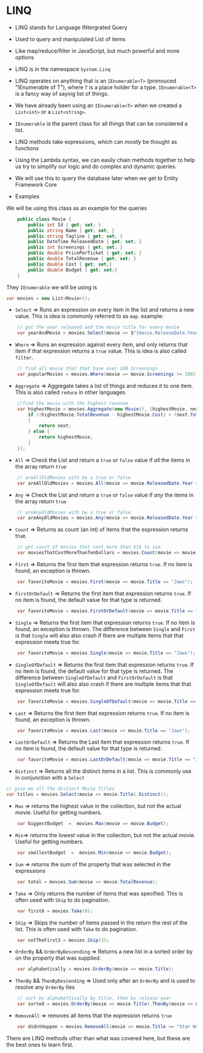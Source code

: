 # LINQ

- LINQ stands for Language INtergrated Query
- Used to query and manipulated List of items
- Like map/reduce/filter in JavaScript, but much powerful and more options
- LINQ is in the namespace `System.Linq`
- LINQ operates on anything that is an `IEnumerable<T>` (pronouced "IEnumerable of T"), where `T` is a place holder for a type. `IEnumerable<T>` is a fancy way of saying list of things.
- We have already been using an `IEnumerable<T>` when we created a `List<int>` or a `List<string>`.
- `IEnumerable` is the parent class for all things that can be considered a list.
- LINQ methods take expressions, which can _mostly_ be thought as functions
- Using the Lambda syntax, we can easily chain methods together to help us try to simplify our logic and do complex and dynamic queries.
- We will use this to query the database later when we get to Entity Framework Core

- Examples

We will be using this class as an example for the queries

```C#
    public class Movie {
        public int Id { get; set; }
        public string Name { get; set; }
        public string Tagline { get; set; }
        public DateTime ReleasedDate { get; set; }
        public int Screenings { get; set; }
        public double PricePerTicket { get; set; }
        public double TotalRevenue { get; set; }
        public double Cost { get; set;}
        public double Budget { get; set;}
    }
```

They `IEnumerable` we will be using is

```C#
var movies = new List<Movie>();
```

- `Select` => Runs an expression on every item in the list and returns a new value. This is idea is commonly referred to as `map`.
  example:

```C#
    // get the year released and the movie title for every movie
    var yearAndMovie = movies.Select(movie => $"{movie.ReleaseDate.Year}, {movie.Title} ");
```

- `Where` => Runs an expression against every item, and only returns that item if that expression returns a `true` value. This is idea is also called `filter`.

```C#
    // find all movie that that have over 100 Screenings
    var popularMovies = movies.Where(movie => movie.Screenings >= 100);
```

- `Aggregate` => Aggregate takes a list of things and reduces it to one item. This is also called `reduce` in other languages.

```C#
    //find the movie with the highest revenue
    var highestMovie = movies.Aggregate(new Movie(), (highestMovie, next) => {
        if ((highestMovie.TotalRevenue - highestMovie.Cost) > (next.TotalRevenue - next.Cost) )
        {
            return next;
        } else {
            return highestMovie;
        }
    });
```

- `All` => Check the List and return a `true` or `false` value if _all_ the items in the array return `true`

```C#
    // areAllOldMovies with be a true or false
    var areAllOldMovies = movies.All(movie => movie.ReleasedDate.Year < 1965);
```

- `Any` => Check the List and return a `true` or `false` value if _any_ the items in the array return `true`

```C#
    // areAnyOldMovies with be a true or false
    var areAnyOldMovies = movies.Any(movie => movie.ReleasedDate.Year < 1965);
```

- `Count` => Returns as count (an int) of items that the expression returns true.

```C#
    // get count of movies that cost more than $10 to see.
    var moviesThatCostMoreThanTenDollars = movies.Count(movie => movie.PricePerTicket > 10);
```

- `First` => Returns the first item that expression returns `true`. If no item is found, an exception is thrown.

```C#
    var favoriteMovie = movies.First(movie => movie.Title == "Jaws");
```

- `FirstOrDefault` => Returns the first item that expression returns `true`. If no item is found, the default value for that type is returned.

```C#
    var favoriteMovie = movies.FirstOrDefault(movie => movie.Title == "Jaws");
```

- `Single` => Returns the first item that expression returns `true`. If no item is found, an exception is thrown. The difference between `Single` and `First` is that `Single` will also also crash if there are multiple items that that expression meets true for.

```C#
    var favoriteMovie = movies.Single(movie => movie.Title == "Jaws");
```

- `SingleOfDefault` => Returns the first item that expression returns `true`. If no item is found, the default value for that type is returned. The difference between `SingleOfDefault` and `FirstOrDefault` is that `SingleOfDefault` will also also crash if there are multiple items that that expression meets true for.

```C#
    var favoriteMovie = movies.SingleOfDefault(movie => movie.Title == "Jaws");
```

- `Last` => Returns the first item that expression returns `true`. If no item is found, an exception is thrown.

```C#
    var favoriteMovie = movies.Last(movie => movie.Title == "Jaws");
```

- `LastOrDefault` => Returns the Last item that expression returns `true`. If no item is found, the default value for that type is returned.

```C#
    var favoriteMovie = movies.LastOrDefault(movie => movie.Title == "Jaws");
```

- `Distinct` => Returns all the distinct items in a list. This is commonly use in conjunction with a `Select`

```C#
// give me all the distinct Movie Titles
var titles = movies.Select(movie => movie.Title).Distinct();
```

- `Max` => returns the highest value in the collection, but not the actual movie. Useful for getting numbers.

```C#
    var biggestBudget  =  movies.Max(movie => movie.Budget);
```

- `Min`=> returns the lowest value in the collection, but not the actual movie. Useful for getting numbers.

```C#
    var smallestBudget  =  movies.Min(movie => movie.Budget);
```

- `Sum` => returns the sum of the property that was selected in the expressions

```C#
    var total = movies.Sum(movie => movie.TotalRevenue);
```

- `Take` => Only returns the number of items that was specified. This is often used with `Skip` to do pagination.

```C#
    var first8 = movies.Take(8);
```

- `Skip` => Skips the number of items passed in the return the rest of the list. This is often used with `Take` to do pagination.

```C#
    var notTheFirst3 = movies.Skip(3);
```

- `OrderBy` && `OrderByDescending` => Returns a new list in a sorted order by on the property that was supplied.

```C#
    var alphabetically = movies.OrderBy(movie => movie.Title);
```

- `ThenBy` && `ThenByDescending` => Used only after an `OrderBy` and is used to resolve any `OrderBy` ties

```C#
    // sort by alphabettically by title, then by release year
    var sorted = movies.OrderBy(movie => movie.Title).ThenBy(movie => move.DateReleased);
```

- `RemoveAll` => removes all items that the expression returns `true`

```C#
    var didntHappen = movies.RemoveAll(movie => movie.Title == "Star Wars: Episode I – The Phantom Menace");
```

There are LINQ methods other than what was covered here, but these are the best ones to learn first.
